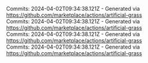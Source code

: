 Commits: 2024-04-02T09:34:38.121Z - Generated via https://github.com/marketplace/actions/artificial-grass
<br>
Commits: 2024-04-02T09:34:38.121Z - Generated via https://github.com/marketplace/actions/artificial-grass
<br>
Commits: 2024-04-02T09:34:38.121Z - Generated via https://github.com/marketplace/actions/artificial-grass
<br>
Commits: 2024-04-02T09:34:38.121Z - Generated via https://github.com/marketplace/actions/artificial-grass
<br>

